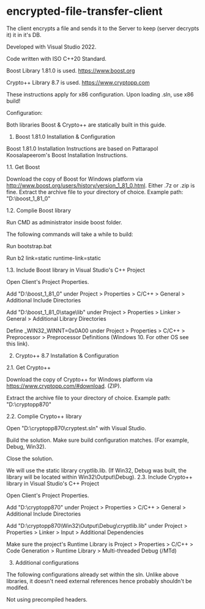 # encrypted-file-transfer-client

The client encrypts a file and sends it to the Server to keep (server decrypts it) it in it's DB.

Developed with Visual Studio 2022.

Code written with ISO C++20 Standard.

Boost Library 1.81.0 is used. https://www.boost.org

Crypto++ Library 8.7 is used. https://www.cryptopp.com

These instructions apply for x86 configuration. Upon loading .sln, use x86 build!

Configuration:

Both libraries Boost & Crypto++ are statically built in this guide.


1) Boost 1.81.0 Installation & Configuration

Boost 1.81.0 Installation Instructions are based on Pattarapol Koosalapeerom's Boost Installation Instructions.

1.1. Get Boost

Download the copy of Boost for Windows platform via http://www.boost.org/users/history/version_1_81_0.html. Either .7z or .zip is fine.
Extract the archive file to your directory of choice. Example path: "D:\boost_1_81_0"

1.2. Complie Boost library

Run CMD as administrator inside boost folder.

The following commands will take a while to build:

Run bootstrap.bat

Run b2 link=static runtime-link=static

1.3. Include Boost library in Visual Studio's C++ Project

Open Client's Project Properties.

Add "D:\boost_1_81_0" under Project > Properties > C/C++ > General > Additional Include Directories

Add "D:\boost_1_81_0\stage\lib" under Project > Properties > Linker > General > Additional Library Directories

Define _WIN32_WINNT=0x0A00 under Project > Properties > C/C++ > Preprocessor > Preprocessor Definitions (Windows 10. For other OS see this link).

2. Crypto++ 8.7 Installation & Configuration

2.1. Get Crypto++

Download the copy of Crypto++ for Windows platform via https://www.cryptopp.com/#download. (ZIP).

Extract the archive file to your directory of choice. Example path: "D:\cryptopp870"

2.2. Complie Crypto++ library

Open "D:\cryptopp870\cryptest.sln" with Visual Studio.

Build the solution. Make sure build configuration matches. (For example, Debug, Win32).

Close the solution.


We will use the static library cryptlib.lib. (If Win32, Debug was built, the library will be located within Win32\Output\Debug).
2.3. Include Crypto++ library in Visual Studio's C++ Project


Open Client's Project Properties.

Add "D:\cryptopp870" under Project > Properties > C/C++ > General > Additional Include Directories

Add "D:\cryptopp870\Win32\Output\Debug\cryptlib.lib" under Project > Properties > Linker > Input > Additional Dependencies

Make sure the project's Runtime Library is Project > Properties > C/C++ > Code Generation > Runtime Library > Multi-threaded Debug (/MTd)

3. Additional configurations

The following configurations already set within the sln. Unlike above libraries, it doesn't need external references hence probably shouldn't be modifed.

Not using precompiled headers.
